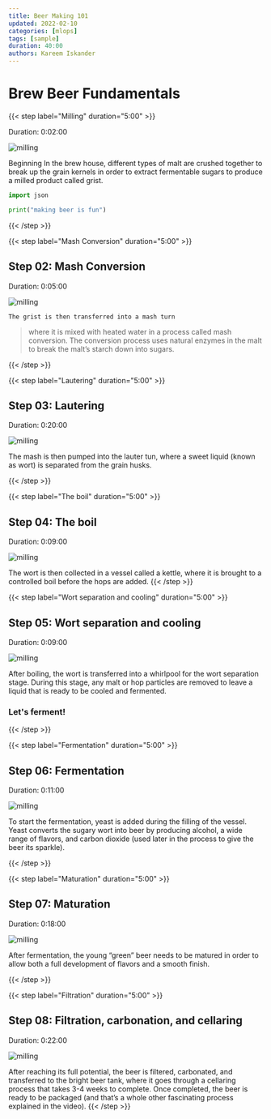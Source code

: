 ```yaml
---
title: Beer Making 101
updated: 2022-02-10
categories: [mlops]
tags: [sample]
duration: 40:00
authors: Kareem Iskander
---
```


# Brew Beer Fundamentals  

{{< step label="Milling" duration="5:00" >}}

Duration: 0:02:00

![milling](images/step1.gif)

Beginning In the brew house, different types of malt are crushed together to break up the grain kernels in order to extract fermentable sugars to produce a milled product called grist.

```python
import json 

print("making beer is fun")

```
{{< /step >}}

{{< step label="Mash Conversion" duration="5:00" >}}
## Step 02: Mash Conversion
Duration: 0:05:00

![milling](images/step2.gif)

`The grist is then transferred into a mash turn` 
> where it is mixed with heated water in a process called mash conversion. The conversion process uses natural enzymes in the malt to break the malt’s starch down into sugars.

{{< /step >}}

{{< step label="Lautering" duration="5:00" >}}
## Step 03: Lautering
Duration: 0:20:00

![milling](images/step3.gif)

The mash is then pumped into the lauter tun, where a sweet liquid (known as wort) is separated from the grain husks.

{{< /step >}}

{{< step label="The boil" duration="5:00" >}}

## Step 04: The boil
Duration: 0:09:00

![milling](images/step4.gif)

The wort is then collected in a vessel called a kettle, where it is brought to a controlled boil before the hops are added.
{{< /step >}}

{{< step label="Wort separation and cooling" duration="5:00" >}}
## Step 05: Wort separation and cooling
Duration: 0:09:00

![milling](images/step5.gif)

After boiling, the wort is transferred into a whirlpool for the wort separation stage. During this stage, any malt or hop particles are removed to leave a liquid that is ready to be cooled and fermented.

### Let's ferment!
{{< /step >}}

{{< step label="Fermentation" duration="5:00" >}}

## Step 06: Fermentation
Duration: 0:11:00

![milling](images/step6.gif)

To start the fermentation, yeast is added during the filling of the vessel. Yeast converts the sugary wort into beer by producing alcohol, a wide range of flavors, and carbon dioxide (used later in the process to give the beer its sparkle).

{{< /step >}}

{{< step label="Maturation" duration="5:00" >}}

## Step 07: Maturation
Duration: 0:18:00

![milling](images/step7.gif)

After fermentation, the young “green” beer needs to be matured in order to allow both a full development of flavors and a smooth finish.

{{< /step >}}

{{< step label="Filtration" duration="5:00" >}}
## Step 08: Filtration, carbonation, and cellaring
Duration: 0:22:00

![milling](images/step8.gif)

After reaching its full potential, the beer is filtered, carbonated, and transferred to the bright beer tank, where it goes through a cellaring process that takes 3-4 weeks to complete. Once completed, the beer is ready to be packaged (and that’s a whole other fascinating process explained in the video).
{{< /step >}}
